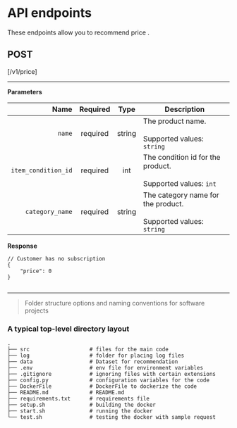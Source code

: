 # API endpoints

These endpoints allow you to recommend price .

## POST
 [/v1/price]<br/>
___

**Parameters**

|          Name | Required |  Type   | Description                                                                                                                                                           |
| -------------:|:--------:|:-------:| --------------------------------------------------------------------------------------------------------------------------------------------------------------------- |
|     `name` | required | string  | The product name. <br/><br/> Supported values: `string` |
|     `item_condition_id` | required | int  | The condition id for the product. <br/><br/>  Supported values: `int`        |
|     `category_name` | required | string  | The category name for the product. <br/><br/>  Supported values: `string`        |

**Response**

```
// Customer has no subscription
{
    "price": 0
}


```
___

> Folder structure options and naming conventions for software projects

### A typical top-level directory layout

    .
    ├── src                   # files for the main code
    ├── log                   # folder for placing log files 
    ├── data                  # Dataset for recommendation
    ├── .env                  # env file for environment variables
    ├── .gitignore            # ignoring files with certain extensions
    ├── config.py             # configuration variables for the code
    ├── DockerFile            # DockerFile to dockerize the code
    ├── README.md             # README.md
    ├── requirements.txt      # requirements file
    ├── setup.sh              # building the docker
    ├── start.sh              # running the docker
    └── test.sh               # testing the docker with sample request

